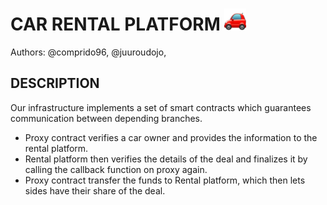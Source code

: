  # CAR RENTAL PLATFORM <img src=https://github.com/juuroudojo/images/blob/main/12wsvdpa6hhe.png height = "35" />

Authors: @comprido96, @juuroudojo,

## DESCRIPTION


Our infrastructure implements a set of smart contracts which guarantees communication between depending branches.

- Proxy contract verifies a car owner and provides the information to the rental platform.
- Rental platform then verifies the details of the deal and finalizes it by calling the callback function on proxy again.
- Proxy contract transfer the funds to Rental platform, which then lets sides have their share of the deal.
